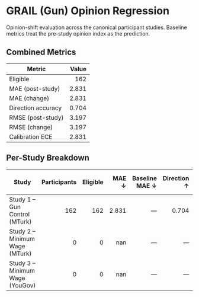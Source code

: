 # GRAIL (Gun) Opinion Regression

Opinion-shift evaluation across the canonical participant studies. Baseline metrics treat the pre-study opinion index as the prediction.

## Combined Metrics

| Metric | Value |
| --- | ---: |
| Eligible | 162 |
| MAE (post-study) | 2.831 |
| MAE (change) | 2.831 |
| Direction accuracy | 0.704 |
| RMSE (post-study) | 3.197 |
| RMSE (change) | 3.197 |
| Calibration ECE | 2.831 |

## Per-Study Breakdown

| Study | Participants | Eligible | MAE ↓ | Baseline MAE ↓ | Direction ↑ | Baseline Direction ↑ |
| --- | ---: | ---: | ---: | ---: | ---: | ---: |
| Study 1 – Gun Control (MTurk) | 162 | 162 | 2.831 | — | 0.704 | 0.074 |
| Study 2 – Minimum Wage (MTurk) | 0 | 0 | nan | — | — | — |
| Study 3 – Minimum Wage (YouGov) | 0 | 0 | nan | — | — | — |
